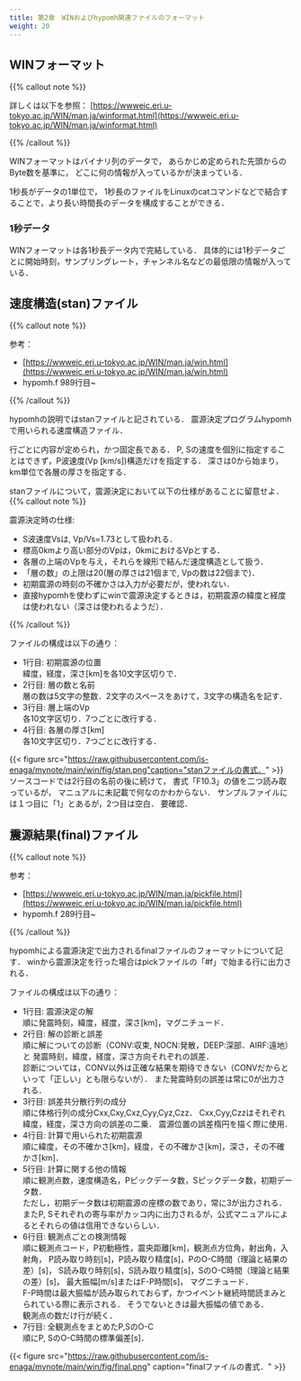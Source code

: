 ```yaml
---
title: 第2章　WINおよびhypomh関連ファイルのフォーマット 
weight: 20 
---
```

<!-- ######################################### -->

<!-- =================================== -->
## WINフォーマット
<!-- =================================== -->
{{% callout note %}}

詳しくは以下を参照：
[https://wwweic.eri.u-tokyo.ac.jp/WIN/man.ja/winformat.html](https://wwweic.eri.u-tokyo.ac.jp/WIN/man.ja/winformat.html)

{{% /callout %}}



WINフォーマットはバイナリ列のデータで，
あらかじめ定められた先頭からのByte数を基準に，
どこに何の情報が入っているかが決まっている．

1秒長がデータの1単位で，
1秒長のファイルをLinuxのcatコマンドなどで結合することで，より長い時間長のデータを構成することができる．
<!-- ---------------------------------- -->
### 1秒データ
<!-- ---------------------------------- -->
WINフォーマットは各1秒長データ内で完結している．
具体的には1秒データごとに開始時刻，サンプリングレート，チャンネル名などの最低限の情報が入っている．
<!-- =================================== -->
## 速度構造(stan)ファイル
<!-- =================================== -->
{{% callout note %}}

参考：


- [https://wwweic.eri.u-tokyo.ac.jp/WIN/man.ja/win.html](https://wwweic.eri.u-tokyo.ac.jp/WIN/man.ja/win.html)
- hypomh.f 989行目~



{{% /callout %}}



hypomhの説明ではstanファイルと記されている．
震源決定プログラムhypomhで用いられる速度構造ファイル．

行ごとに内容が定められ，かつ固定長である．
P, Sの速度を個別に指定することはできず，P波速度(Vp [km/s])構造だけを指定する．
深さは0から始まり，km単位で各層の厚さを指定する．

stanファイルについて，震源決定において以下の仕様があることに留意せよ．
{{% callout note %}}
  
震源決定時の仕様:


- S波速度Vsは, Vp/Vs=1.73として扱われる．
- 標高0kmより高い部分のVpは，0kmにおけるVpとする．
- 各層の上端のVpを与え，それらを線形で結んだ速度構造として扱う．
- 「層の数」の上限は20(層の厚さは21個まで, Vpの数は22個まで)．
- 初期震源の時刻の不確かさは入力が必要だが，使われない．
- 直接hypomhを使わずにwinで震源決定するときは，初期震源の緯度と経度は使われない（深さは使われるようだ）．



{{% /callout %}}



ファイルの構成は以下の通り：


- 1行目: 初期震源の位置  
緯度，経度，深さ[km]を各10文字区切りで．
- 2行目: 層の数と名前  
層の数は5文字の整数．2文字のスペースをあけて，3文字の構造名を記す．
- 3行目: 層上端のVp  
各10文字区切り．7つごとに改行する．
- 4行目: 各層の厚さ[km]  
各10文字区切り．7つごとに改行する．


{{< figure   src="https://raw.githubusercontent.com/is-enaga/mynote/main/win/fig/stan.png"caption="stanファイルの書式．" >}}
ソースコードでは2行目の名前の後に続けて，
書式「F10.3」の値を二つ読み取っているが，
マニュアルに未記載で何なのかわからない．
サンプルファイルには１つ目に「1」とあるが，2つ目は空白．
要確認．
<!-- =================================== -->
## 震源結果(final)ファイル
<!-- =================================== -->
{{% callout note %}}

参考：


- [https://wwweic.eri.u-tokyo.ac.jp/WIN/man.ja/pickfile.html](https://wwweic.eri.u-tokyo.ac.jp/WIN/man.ja/pickfile.html)
- hypomh.f 289行目~



{{% /callout %}}



hypomhによる震源決定で出力されるfinalファイルのフォーマットについて記す．
winから震源決定を行った場合はpickファイルの「\#f」で始まる行に出力される．

ファイルの構成は以下の通り：


- 1行目: 震源決定の解  
順に発震時刻，緯度，経度，深さ[km]，マグニチュード．
- 2行目: 解の診断と誤差  
順に解についての診断（CONV:収束, NOCN:発散，DEEP:深部．AIRF:遠地）と
発震時刻，緯度，経度，深さ方向それぞれの誤差．  
診断については，CONV以外は正確な結果を期待できない（CONVだからといって「正しい」とも限らないが）．
また発震時刻の誤差は常に0が出力される．
- 3行目: 誤差共分散行列の成分  
順に体格行列の成分Cxx,Cxy,Cxz,Cyy,Cyz,Czz．
Cxx,Cyy,Czzはそれぞれ緯度，経度，深さ方向の誤差の二乗．
震源位置の誤差楕円を描く際に使用．
- 4行目: 計算で用いられた初期震源  
順に緯度，その不確かさ[km]，経度，その不確かさ[km]，深さ，その不確かさ[km]．
- 5行目: 計算に関する他の情報  
順に観測点数，速度構造名，Pピックデータ数，Sピックデータ数，初期データ数．  
ただし，初期データ数は初期震源の座標の数であり，常に3が出力される．
またP, Sそれぞれの寄与率がカッコ内に出力されるが，公式マニュアルによるとそれらの値は信用できないらしい．
- 6行目: 観測点ごとの検測情報  
順に観測点コード，P初動極性，震央距離[km]，観測点方位角，射出角，入射角，
P読み取り時刻[s]，P読み取り精度[s]，PのO-C時間（理論と結果の差）[s]，
S読み取り時刻[s]，S読み取り精度[s]，SのO-C時間（理論と結果の差）[s]，
最大振幅[m/s]またはF-P時間[s]，
マグニチュード．  
F-P時間は最大振幅が読み取られておらず，かつイベント継続時間読まみとられている際に表示される．
そうでないときは最大振幅の値である．  
観測点の数だけ行が続く．
- 7行目: 全観測点をまとめたP,SのO-C  
順にP, SのO-C時間の標準偏差[s]．
<!--  精度よい結果が得られると，各観測点のO-C時間がこれらの値より同程度以下になる． -->


{{< figure   src="https://raw.githubusercontent.com/is-enaga/mynote/main/win/fig/final.png" caption="finalファイルの書式．" >}}
<!--  1分データのフォーマットは以下のようになっている． -->

<!--  \begin{table}[H] -->

<!--    \caption{WINフォーマット1秒ブロックの構成} -->

<!--    \centering -->

<!--      \begin{tabular}{lllllll} -->

<!--      \toprule             % --- booktabs: 上の罫線 --- -->

<!--      BBBB& -->

<!--      bbbbbbbb& -->

<!--      BB& -->

<!--      b&bB& -->

<!--      BBBB& -->

<!--      ...   -->

<!--      \midrule -->

<!--      ファイルサイズ& -->

<!--      yymmddHHMMDD& -->

<!--      チャネル番号& -->

<!--      サンプルサイズ& -->

<!--      サンプリングレート& -->

<!--      1サンプル目& -->

<!--      ...   -->

<!--      \bottomrule          % --- booktabs: 底の罫線 --- -->

<!--      \end{tabular} -->

<!--  \end{table} -->

<!--  \begin{table}[H] -->

<!--    \caption{WINフォーマット1秒ブロックの構成} -->

<!--    \centering -->

<!--      \begin{tabular}{lcrrrrrrrc} -->

<!--      \toprule             % --- booktabs: 上の罫線 --- -->

<!--      ヘッダー &  -->

<!--      秒ヘッダー &  -->

<!--      \multicolumn{4}{l}{1チャネル}& -->

<!--      2チャネル& -->

<!--      ...   -->

<!--      \cmidrule(lr){3-6} -->

<!--      & -->

<!--      & -->

<!--      チャネル番号 & サンプルサイズ & サンプリングレート (Hz) & 振幅データ & -->

<!--      & -->

<!--      ...   -->

<!--      \midrule -->

<!--      4& -->

<!--      4& -->

<!--      2 & 0.5 & 1.5 & 可変& -->

<!--      & -->

<!--      ...   -->

<!--      \bottomrule          % --- booktabs: 底の罫線 --- -->

<!--      \end{tabular} -->

<!--  \end{table} -->

<!--  \begin{table}[H] -->

<!--   \caption{SI組立単位} -->

<!--    -->

<!--   \centering -->

<!--    \begin{tabular}{lcrrrrrrrc} -->

<!--     \toprule             % --- booktabs: 上の罫線 --- -->

<!--     物理量 & 単位 & \multicolumn{7}{l}{SI単位系の基本単位} & 他の単位    -->

<!--     \cmidrule(lr){3-9}   % --- booktabs: 3 から 9 列の罫線 --- -->

<!--         & 記号 & m & kg & s & A & K & mol & cd    -->

<!--     \midrule             % --- booktabs: 中間の罫線 --- -->

<!--     力 & N & 1 & 1 & -2 & & & & &    -->

<!--     エネルギー & J & 2 & 1 & -2 & & & & & N{{< math >}} $\cdot$ {{< /math >}}m    -->

<!--     仕事率 & W & 2 & 1 & -3 & & & & & J{{< math >}} $\cdot$ {{< /math >}}s{{< math >}} $^{-1}$ {{< /math >}}    -->

<!--     \addlinespace[5mm]   % --- booktabs: 行間スペース --- -->

<!--     電圧 & V & 2 & 1 & -3 & -1 & & & & W{{< math >}} $\cdot$ {{< /math >}}A{{< math >}} $^{-1}$ {{< /math >}}    -->

<!--     磁束 & Wb & 2 & 1 & -2 & -1 & & & & V{{< math >}} $\cdot$ {{< /math >}}s    -->

<!--     \bottomrule          % --- booktabs: 底の罫線 --- -->

<!--    \end{tabular} -->

<!--  \end{table} -->








